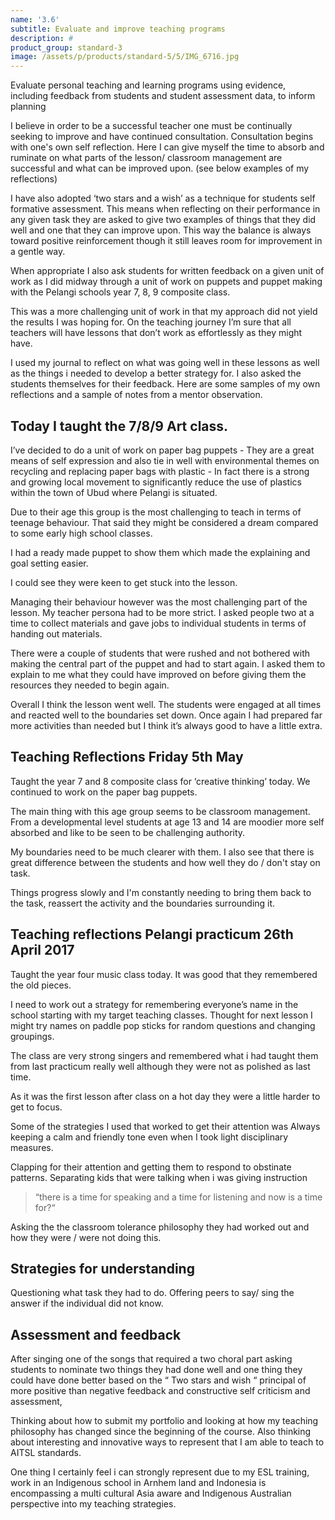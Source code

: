 ```yaml
---
name: '3.6'
subtitle: Evaluate and improve teaching programs
description: #
product_group: standard-3
image: /assets/p/products/standard-5/5/IMG_6716.jpg
---
```

Evaluate personal teaching and learning programs using evidence, including feedback from students and student assessment data, to inform planning

I believe in order to be a successful teacher one must be continually seeking to improve and have continued consultation. Consultation begins with one's own self reflection. Here I can give myself the time to absorb and ruminate on what parts of the lesson/ classroom management  are successful and what can be improved upon.  (see below examples of my reflections)

I have also adopted ‘two stars and a wish’ as a technique for students self formative assessment. This means when reflecting on their performance in any given task they are asked to give two examples of things that they did well and one that they can improve upon. This way the balance is always toward positive reinforcement though it still leaves room for improvement in a gentle way.

When appropriate I also ask students for written feedback on a given unit of work as I did midway through a unit of work on puppets and puppet making with the Pelangi schools year 7, 8, 9 composite class.

This was a more challenging unit of work in that my approach did not yield the results I was hoping for. On the teaching journey I’m sure that all teachers will have lessons that don’t work as effortlessly as they might have.

I used my journal to reflect on what was  going well in these lessons as well as the things i needed to develop a better strategy for. I also asked the students themselves for their feedback.  Here are some samples of my own reflections and a sample of notes from a mentor observation.



## Today I taught the 7/8/9 Art class.

I’ve decided to do a unit of work on paper bag puppets - They are a great means of self expression and also tie in well with environmental themes on recycling and replacing paper bags with plastic - In fact there is a strong and growing local movement to significantly reduce the use of plastics within the town of Ubud where Pelangi is situated.

Due to their age this group is the most challenging to teach in terms of teenage behaviour. That said they might be considered a dream compared to some early high school classes.

I had a ready made puppet to show them which made the explaining and goal setting easier.

I could see they were keen to get stuck into the lesson.

Managing their behaviour however was the most challenging part of the lesson.
My teacher persona had to be more strict. I asked people two at a time to collect materials and gave jobs to individual students in terms of handing out materials.

There were a couple of students that were rushed and not bothered with making the central part of the puppet and had to start again. I asked them to explain to me what they could have improved on before giving them the resources they needed to begin again.

Overall I think the lesson went well. The students were engaged at all times and reacted well to the boundaries set down.  Once again I had prepared far more activities than needed but I think it’s always good to have a little extra.

## Teaching Reflections  Friday 5th May

Taught the year 7 and 8 composite class for ‘creative thinking’ today.
We continued to work on the paper bag puppets.

The main thing with this age group seems to be classroom management.
From a developmental level students at age 13 and 14 are moodier more self absorbed and like to be seen to be challenging authority.

My boundaries need to be much clearer with them.
I also see that there is great difference between the students and how well they do / don't stay on task.

Things progress slowly and I'm constantly needing to bring them back to the task, reassert the activity and the boundaries surrounding it.

## Teaching reflections Pelangi practicum 26th April 2017

Taught the year four music class today. It was good that they remembered the old pieces.

I need to work out a strategy for remembering everyone’s name in the school starting with my target teaching classes. Thought for next lesson I might try names on paddle pop sticks for random questions and changing groupings.

The class are very strong singers and remembered what i had taught them from last practicum really well although they were not as polished as last time.

As it was the first lesson after class on a hot day they were a little harder to get to focus.

Some of the strategies I used that worked to get their attention was
Always keeping a calm and friendly tone even when I took light disciplinary measures.

Clapping for their attention and getting them to respond to obstinate patterns.
Separating kids that were talking when i was giving instruction

>“there is a time for speaking and a time for listening and now is a time for?“

Asking the the classroom tolerance philosophy they had worked out and how they were / were not doing this.

## Strategies for understanding

Questioning what task they had to do.
Offering peers to say/ sing the answer if the individual did not know.

## Assessment and feedback

After singing one of the songs that required a two choral part asking students to nominate two things they had done well and one thing they could have done better based on the “ Two stars and wish “ principal of more positive than negative feedback and constructive self criticism and assessment,


Thinking about how to submit my portfolio and looking at how my teaching philosophy has changed since the beginning of the course. Also thinking about interesting and innovative ways to represent that I am able to teach to AITSL standards.

One thing I certainly feel i can strongly represent due to my ESL training, work in an Indigenous school in Arnhem land and Indonesia is encompassing a multi cultural Asia aware and Indigenous Australian perspective into my teaching strategies.
